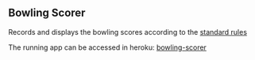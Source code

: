 ## Bowling Scorer
Records and displays the bowling scores according to the [standard rules](https://en.wikipedia.org/wiki/Ten-pin_bowling#Scoring)

The running app can be accessed in heroku: [bowling-scorer](https://bowlingscorer.herokuapp.com/)
